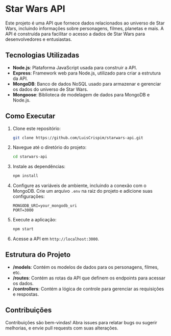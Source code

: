 # Star Wars API

Este projeto é uma API que fornece dados relacionados ao universo de Star Wars, incluindo informações sobre personagens, filmes, planetas e mais. A API é construída para facilitar o acesso a dados de Star Wars para desenvolvedores e entusiastas.

## Tecnologias Utilizadas

- **Node.js**: Plataforma JavaScript usada para construir a API.
- **Express**: Framework web para Node.js, utilizado para criar a estrutura da API.
- **MongoDB**: Banco de dados NoSQL usado para armazenar e gerenciar os dados do universo de Star Wars.
- **Mongoose**: Biblioteca de modelagem de dados para MongoDB e Node.js.

## Como Executar

1. Clone este repositório:

    ```bash
    git clone https://github.com/LuisCrispim/starwars-api.git
    ```

2. Navegue até o diretório do projeto:

    ```bash
    cd starwars-api
    ```

3. Instale as dependências:

    ```bash
    npm install
    ```

4. Configure as variáveis de ambiente, incluindo a conexão com o MongoDB. Crie um arquivo `.env` na raiz do projeto e adicione suas configurações:

    ```env
    MONGODB_URI=your_mongodb_uri
    PORT=3000
    ```

5. Execute a aplicação:

    ```bash
    npm start
    ```

6. Acesse a API em `http://localhost:3000`.

## Estrutura do Projeto

- **/models**: Contém os modelos de dados para os personagens, filmes, etc.
- **/routes**: Contém as rotas da API que definem os endpoints para acessar os dados.
- **/controllers**: Contém a lógica de controle para gerenciar as requisições e respostas.

## Contribuições

Contribuições são bem-vindas! Abra issues para relatar bugs ou sugerir melhorias, e envie pull requests com suas alterações.



